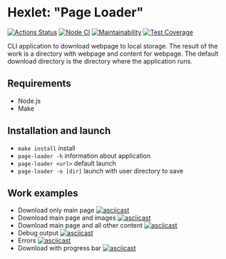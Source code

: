 
# Hexlet: "Page Loader"

[![Actions Status](https://github.com/deus-ex-m/js-async-project-4/workflows/hexlet-check/badge.svg)](https://github.com/deus-ex-m/js-async-project-4/actions)
[![Node CI](https://github.com/deus-ex-m/js-async-project-4/actions/workflows/nodejs.yml/badge.svg)](https://github.com/deus-ex-m/js-async-project-4/actions/workflows/nodejs.yml)
[![Maintainability](https://api.codeclimate.com/v1/badges/c54e05a84c02ad89c4d8/maintainability)](https://codeclimate.com/github/deus-ex-m/js-async-project-4/maintainability)
[![Test Coverage](https://api.codeclimate.com/v1/badges/c54e05a84c02ad89c4d8/test_coverage)](https://codeclimate.com/github/deus-ex-m/js-async-project-4/test_coverage)

CLI application to download webpage to local storage. The result of the work is a directory with webpage and content for webpage. The default download directory is the directory where the application runs.

## Requirements

* Node.js
* Make

## Installation and launch

* `make install` install
* `page-loader -h` information about application
* `page-loader <url>` default launch
* `page-loader -o [dir]` launch with user directory to save


## Work examples

* Download only main page
[![asciicast](https://asciinema.org/a/573421.svg)](https://asciinema.org/a/573421)
* Download main page and images
[![asciicast](https://asciinema.org/a/573430.svg)](https://asciinema.org/a/573430)
* Download main page and all other content
[![asciicast](https://asciinema.org/a/573431.svg)](https://asciinema.org/a/573431)
* Debug output
[![asciicast](https://asciinema.org/a/573432.svg)](https://asciinema.org/a/573432)
* Errors
[![asciicast](https://asciinema.org/a/573433.svg)](https://asciinema.org/a/573433)
* Download with progress bar
[![asciicast](https://asciinema.org/a/573434.svg)](https://asciinema.org/a/573434)